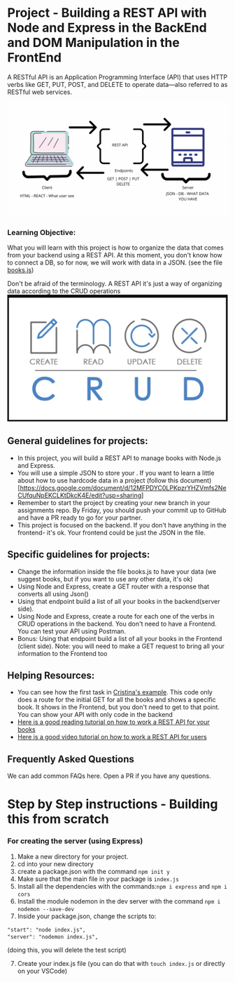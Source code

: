 # Project - Building a REST API with Node and Express in the BackEnd and DOM Manipulation in the FrontEnd

A RESTful API is an Application Programming Interface (API) that uses HTTP verbs like GET, PUT, POST, and DELETE to operate data—also referred to as RESTful web services.

![Screenshoot](https://raw.githubusercontent.com/Yosolita1978/screenshoots/f2fdebc24a671f11394d8da1a9355a0ed4ce4a29/Week5/Screen%20Shot%202022-08-14%20at%201.58.39%20PM.png)

### Learning Objective:

What you will learn with this project is how to organize the data that comes from your backend using a REST API. At this moment, you don't know how to connect a DB, so for now, we will work with data in a JSON. (see the file [books.js](https://github.com/Yosolita1978/RESTAPI-mybooks/blob/main/restapi/books.js))

Don't be afraid of the terminology. A REST API it's just a way of organizing data according to the CRUD operations
![Screenshoot](https://github.com/Yosolita1978/screenshoots/blob/main/Week5/Screen%20Shot%202022-08-14%20at%201.59.03%20PM.png?raw=true)

## General guidelines for projects:

- In this project, you will build a REST API to manage books with Node.js and Express.
- You will use a simple JSON to store your <your data>. If you want to learn a little about how to use hardcode data in a project (follow this document)[https://docs.google.com/document/d/12MFPDYC0LPKpzrYHZVmfs2NeCUfquNpEKCLKtDkcK4E/edit?usp=sharing]
- Remember to start the project by creating your new branch in your assignments repo. By Friday, you should push your commit up to GitHub and have a PR ready to go for your partner.
- This project is focused on the backend. If you don't have anything in the frontend- it's ok. Your frontend could be just the JSON in the file.

## Specific guidelines for projects:

- Change the information inside the file books.js to have your data (we suggest books, but if you want to use any other data, it's ok)
- Using Node and Express, create a GET router with a response that converts all <your data>using Json()
- Using that endpoint build a list of all your books in the backend(server side).
- Using Node and Express, create a route for each one of the verbs in CRUD operations in the backend. You don't need to have a Frontend. You can test your API using Postman.
- Bonus: Using that endpoint build a list of all your books in the Frontend (client side). Note: you will need to make a GET request to bring all your information to the Frontend too

## Helping Resources:

- You can see how the first task in [Cristina's example](https://github.com/Yosolita1978/RESTAPI-mybooks/tree/main/restapi). This code only does a route for the initial GET for all the books and shows a specific book. It shows in the Frontend, but you don't need to get to that point. You can show your API with only code in the backend
- [Here is a good reading tutorial on how to work a REST API for your books](https://levelup.gitconnected.com/creating-a-rest-api-with-node-js-and-express-a-step-by-step-guide-3bd7188fa219)
- [Here is a good video tutorial on how to work a REST API for users](https://www.youtube.com/watch?v=l8WPWK9mS5M&ab_channel=JavaScriptMastery)

## Frequently Asked Questions

We can add common FAQs here. Open a PR if you have any questions.

# Step by Step instructions - Building this from scratch

### For creating the server (using Express)

1. Make a new directory for your project.
2. cd into your new directory
3. create a package.json with the command `npm init y`
4. Make sure that the main file in your package is `index.js`
5. Install all the dependencies with the commands:`npm i express` and `npm i cors`
6. Install the module nodemon in the dev server with the command `npm i nodemon --save-dev`
7. Inside your package.json, change the scripts to:

```
"start": "node index.js",
"server": "nodemon index.js",
```

(doing this, you will delete the test script)

7. Create your index.js file (you can do that with `touch index.js` or directly on your VSCode)
